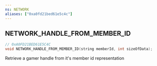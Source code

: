 ```yaml
---
ns: NETWORK
aliases: ["0xa0fd21bed61e5c4c"]
---
```

## NETWORK_HANDLE_FROM_MEMBER_ID

```c
// 0xA0FD21BED61E5C4C
void NETWORK_HANDLE_FROM_MEMBER_ID(string memberId, int sizeOfData);
```

Retrieve a gamer handle from it's member id representation

